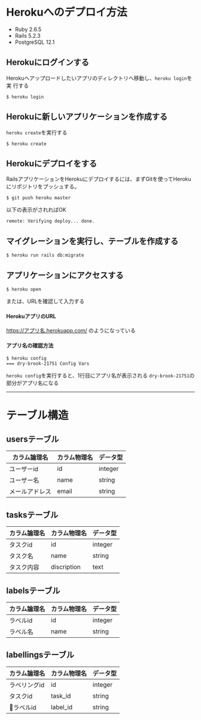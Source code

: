 # Herokuへのデプロイ方法

- Ruby 2.6.5
- Rails 5.2.3
- PostgreSQL 12.1

## Herokuにログインする
Herokuへアップロードしたいアプリのディレクトリへ移動し、`heroku login`を実
行する
```
$ heroku login
```

## Herokuに新しいアプリケーションを作成する
`heroku create`を実行する
```
$ heroku create
```

## Herokuにデプロイをする
RailsアプリケーションをHerokuにデプロイするには、まずGitを使ってHerokuにリポジトリをプッシュする。

```
$ git push heroku master
```
以下の表示がされればOK
```
remote: Verifying deploy... done.
```

## マイグレーションを実行し、テーブルを作成する
```
$ heroku run rails db:migrate
```

## アプリケーションにアクセスする
```
$ heroku open
```
または、URLを確認して入力する
#### HerokuアプリのURL

https://アプリ名.herokuapp.com/ のようになっている

#### アプリ名の確認方法
```
$ heroku config
=== dry-brook-21751 Config Vars
```
`heroku config`を実行すると、1行目にアプリ名が表示される
`dry-brook-21751`の部分がアプリ名になる

***

# テーブル構造

## usersテーブル
| カラム論理名   | カラム物理名 | データ型 |
| ----------   | -----------| :------ |
| ユーザーid    | id         | integer |
| ユーザー名    | name       | string  |
| メールアドレス | email      | string  |

## tasksテーブル
| カラム論理名 | カラム物理名 | データ型 |
| ---------- | -----------| :------ |
| タスクid    | id         | integer |
| タスク名     | name       | string  |
| タスク内容   | discription | text   |

## labelsテーブル
| カラム論理名 | カラム物理名 | データ型 |
| ---------- | -----------| :------ |
| ラベルid    | id         | integer |
| ラベル名    | name       | string   |

## labellingsテーブル
| カラム論理名 | カラム物理名 | データ型 |
| ---------- | -----------| :------ |
| ラベリングid | id         | integer |
| タスクid    | task_id    | string  |
| ラベルid    | label_id   | string  |
